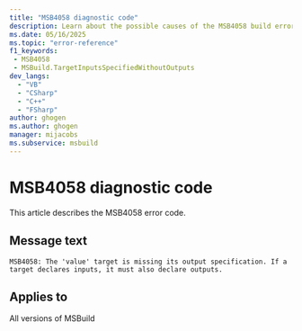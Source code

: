 ```yaml
---
title: "MSB4058 diagnostic code"
description: Learn about the possible causes of the MSB4058 build error, and get troubleshooting tips.
ms.date: 05/16/2025
ms.topic: "error-reference"
f1_keywords:
 - MSB4058
 - MSBuild.TargetInputsSpecifiedWithoutOutputs
dev_langs:
  - "VB"
  - "CSharp"
  - "C++"
  - "FSharp"
author: ghogen
ms.author: ghogen
manager: mijacobs
ms.subservice: msbuild
---
```


# MSB4058 diagnostic code

<!-- :::ErrorDefinitionDescription::: -->
<!-- :::editable-content name="introDescription"::: -->
This article describes the MSB4058 error code.
<!-- :::editable-content-end::: -->

## Message text

<!-- :::editable-content name="messageText"::: -->
`MSB4058: The 'value' target is missing its output specification. If a target declares inputs, it must also declare outputs.`
<!-- :::editable-content-end::: -->
<!-- MSB4058: The "{0}" target is missing its output specification. If a target declares inputs, it must also declare outputs. -->

<!-- :::editable-content name="postOutputDescription"::: -->
<!--
{StrBegin="MSB4058: "}
-->
<!-- :::editable-content-end::: -->
<!-- :::ErrorDefinitionDescription-end::: -->

## Applies to

All versions of MSBuild
